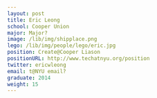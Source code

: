 ```yaml
---
layout: post
title: Eric Leong
school: Cooper Union
major: Major?
image: /lib/img/shipplace.png
lego: /lib/img/people/lego/eric.jpg
position: Create@Cooper Liason
positionURL: http://www.techatnyu.org/position
twitter: ericwleong
email: t@NYU email?
graduate: 2014
weight: 15
---
```

